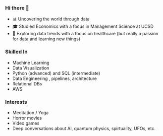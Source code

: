 ### Hi there 👋

- 📊 Uncovering the world through data
- 🎓 Studied Economics with a focus in Management Science at UCSD
- 🚀 Exploring data trends with a focus on healthcare (but really a passion for data and learning new things)

### Skilled In
- Machine Learning
- Data Visualization
- Python (advanced) and SQL (intermediate)
- Data Engineering , pipelines, architecture
- Relational DBs
- AWS

### Interests
- Meditation / Yoga
- Horror movies
- Video games
- Deep conversations about AI, quantum physics, spirtuality, UFOs, etc. 

<!--
**hannahier94/hannahier94** is a ✨ _special_ ✨ repository because its `README.md` (this file) appears on your GitHub profile.

Here are some ideas to get you started:

- 🔭 I’m currently working on ...
- 🌱 I’m currently learning ...
- 👯 I’m looking to collaborate on ...
- 🤔 I’m looking for help with ...
- 💬 Ask me about ...
- 📫 How to reach me: ...
- 😄 Pronouns: ...
- ⚡ Fun fact: ...
-->
